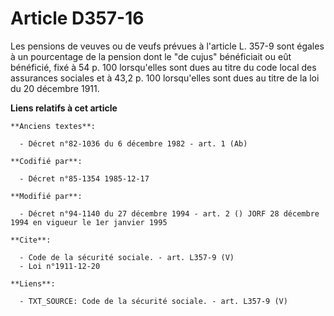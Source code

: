 # Article D357-16

Les pensions de veuves ou de veufs prévues à l'article L. 357-9 sont égales à un pourcentage de la pension dont le "de cujus"
bénéficiait ou eût bénéficié, fixé à 54 p. 100 lorsqu'elles sont dues au titre du code local des assurances sociales et à
43,2 p. 100 lorsqu'elles sont dues au titre de la loi du 20 décembre 1911.

**Liens relatifs à cet article**

	**Anciens textes**:

	  - Décret n°82-1036 du 6 décembre 1982 - art. 1 (Ab)

	**Codifié par**:

	  - Décret n°85-1354 1985-12-17

	**Modifié par**:

	  - Décret n°94-1140 du 27 décembre 1994 - art. 2 () JORF 28 décembre 1994 en vigueur le 1er janvier 1995

	**Cite**:

	  - Code de la sécurité sociale. - art. L357-9 (V)
	  - Loi n°1911-12-20

	**Liens**:

	  - TXT_SOURCE: Code de la sécurité sociale. - art. L357-9 (V)
